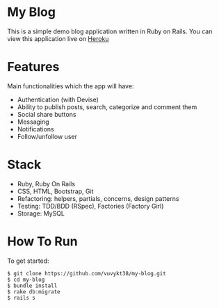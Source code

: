 # My Blog

This is a simple demo blog application written in Ruby on Rails.
You can view this application live on [Heroku](https://my-blog-vy.herokuapp.com/)

# Features
Main functionalities which the app will have:
- Authentication (with Devise)
- Ability to publish posts, search, categorize and comment them
- Social share buttons
- Messaging
- Notifications
- Follow/unfollow user

# Stack
- Ruby, Ruby On Rails
- CSS, HTML, Bootstrap, Git
- Refactoring: helpers, partials, concerns, design patterns
- Testing: TDD/BDD (RSpec), Factories (Factory Girl)
- Storage: MySQL

# How To Run
To get started:

```
$ git clone https://github.com/vuvykt38/my-blog.git
$ cd my-blog
$ bundle install
$ rake db:migrate
$ rails s
```
